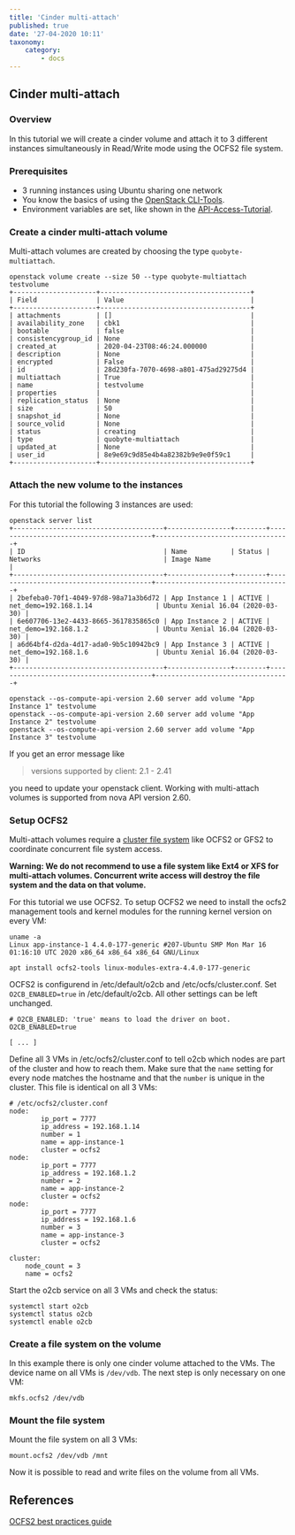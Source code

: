 ```yaml
---
title: 'Cinder multi-attach'
published: true
date: '27-04-2020 10:11'
taxonomy:
    category:
        - docs
---
```


## Cinder multi-attach

### Overview

In this tutorial we will create a cinder volume and attach it to 3 different instances simultaneously in Read/Write mode using the OCFS2 file system.

### Prerequisites

* 3 running instances using Ubuntu sharing one network
* You know the basics of using the [OpenStack CLI-Tools](../../03.Howtos/02.openstack-cli/docs.en.md).
* Environment variables are set, like shown in the [API-Access-Tutorial](../02.api-access/docs.en.md).

### Create a cinder multi-attach volume

Multi-attach volumes are created by choosing the type `quobyte-multiattach`.

```shell
openstack volume create --size 50 --type quobyte-multiattach  testvolume
+---------------------+--------------------------------------+
| Field               | Value                                |
+---------------------+--------------------------------------+
| attachments         | []                                   |
| availability_zone   | cbk1                                 |
| bootable            | false                                |
| consistencygroup_id | None                                 |
| created_at          | 2020-04-23T08:46:24.000000           |
| description         | None                                 |
| encrypted           | False                                |
| id                  | 28d230fa-7070-4698-a801-475ad29275d4 |
| multiattach         | True                                 |
| name                | testvolume                           |
| properties          |                                      |
| replication_status  | None                                 |
| size                | 50                                   |
| snapshot_id         | None                                 |
| source_volid        | None                                 |
| status              | creating                             |
| type                | quobyte-multiattach                  |
| updated_at          | None                                 |
| user_id             | 8e9e69c9d85e4b4a82382b9e9e0f59c1     |
+---------------------+--------------------------------------+
```

### Attach the new volume to the instances

For this tutorial the following 3 instances are used:

```shell
openstack server list
+--------------------------------------+----------------+--------+----------------------------------------+----------------------------------+
| ID                                   | Name           | Status | Networks                               | Image Name                       |
+--------------------------------------+----------------+--------+----------------------------------------+----------------------------------+
| 2befeba0-70f1-4049-97d8-98a71a3b6d72 | App Instance 1 | ACTIVE | net_demo=192.168.1.14                | Ubuntu Xenial 16.04 (2020-03-30) |
| 6e607706-13e2-4433-8665-3617835865c0 | App Instance 2 | ACTIVE | net_demo=192.168.1.2                 | Ubuntu Xenial 16.04 (2020-03-30) |
| a6d64bf4-d2da-4d17-ada0-9b5c10942bc9 | App Instance 3 | ACTIVE | net_demo=192.168.1.6                 | Ubuntu Xenial 16.04 (2020-03-30) |
+--------------------------------------+----------------+--------+----------------------------------------+----------------------------------+

openstack --os-compute-api-version 2.60 server add volume "App Instance 1" testvolume
openstack --os-compute-api-version 2.60 server add volume "App Instance 2" testvolume
openstack --os-compute-api-version 2.60 server add volume "App Instance 3" testvolume

```

If you get an error message like
>versions supported by client: 2.1 - 2.41

you need to update your openstack client. Working with multi-attach volumes is supported from nova API version 2.60.


### Setup OCFS2

Multi-attach volumes require a [cluster file system](https://en.wikipedia.org/wiki/Clustered_file_system#SHARED-DISK) like OCFS2 or GFS2 to coordinate concurrent file system access.

**Warning: We do not recommend to use a file system like Ext4 or XFS for multi-attach volumes. Concurrent write access will destroy the file system and the data on that volume.**

For this tutorial we use OCFS2.
To setup OCFS2 we need to install the ocfs2 management tools and kernel modules for the running kernel version on every VM:

```shell
uname -a
Linux app-instance-1 4.4.0-177-generic #207-Ubuntu SMP Mon Mar 16 01:16:10 UTC 2020 x86_64 x86_64 x86_64 GNU/Linux

apt install ocfs2-tools linux-modules-extra-4.4.0-177-generic
```

OCFS2 is configurend in /etc/default/o2cb and /etc/ocfs/cluster.conf.
Set `O2CB_ENABLED=true` in /etc/default/o2cb. All other settings can be left unchanged.

```shell
# O2CB_ENABLED: 'true' means to load the driver on boot.
O2CB_ENABLED=true

[ ... ]
```

Define all 3 VMs in /etc/ocfs2/cluster.conf to tell o2cb which nodes are part of the cluster and how to reach them. Make sure that the `name` setting for every node matches the hostname and that the `number` is unique in the cluster.
This file is identical on all 3 VMs:

```shell
# /etc/ocfs2/cluster.conf
node:
        ip_port = 7777
        ip_address = 192.168.1.14
        number = 1
        name = app-instance-1
        cluster = ocfs2
node:
        ip_port = 7777
        ip_address = 192.168.1.2
        number = 2
        name = app-instance-2
        cluster = ocfs2
node:
        ip_port = 7777
        ip_address = 192.168.1.6
        number = 3
        name = app-instance-3
        cluster = ocfs2

cluster:
    node_count = 3
    name = ocfs2
```

Start the o2cb service on all 3 VMs and check the status:

```shell
systemctl start o2cb
systemctl status o2cb
systemctl enable o2cb
```

### Create a file system on the volume

In this example there is only one cinder volume attached to the VMs. The device name on all VMs is `/dev/vdb`.
The next step is only necessary on one VM:

```shell
mkfs.ocfs2 /dev/vdb
```

### Mount the file system

Mount the file system on all 3 VMs:

```shell
mount.ocfs2 /dev/vdb /mnt
```

Now it is possible to read and write files on the volume from all VMs.

## References

[OCFS2 best practices guide](http://www.oracle.com/us/technologies/linux/ocfs2-best-practices-2133130.pdf)
